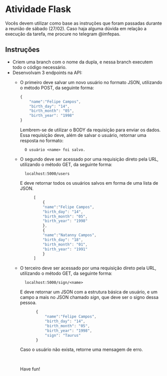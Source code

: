 # Atividade Flask

Vocês devem utilizar como base as instruções que foram passadas durante a reunião de sábado (27/02).
Caso haja alguma dúvida em relação a execução da tarefa, me procure no telegram @imfepas.

## Instruções

 - Criem uma branch com o nome da dupla, e nessa branch executem todo o código necessário.  
 - Desenvolvam 3 endpoints na API:
    - O primeiro deve salvar um novo usuário no formato JSON, utilizando o método POST, da seguinte forma: 

        ```js
        {
            "name":"Felipe Campos",
            "birth_day": "14",
            "birth_month": "05",
            "birth_year": "1998"
        }
        ```

        Lembrem-se de utilizar o BODY da requisição para enviar os dados. Essa requisição deve, além de salvar o usuário, retornar uma resposta no formato:

            O usuário <name> foi salvo.

    - O segundo deve ser acessado por uma requisição direto pela URL, utilizando o método GET, da seguinte forma:

            localhost:5000/users

        E deve retornar todos os usuários salvos em forma de uma lista de JSON.


      ```js
            [
                {
                "name":"Felipe Campos",
                "birth_day": "14",
                "birth_month": "05",
                "birth_year": "1998"
                },
                {
                "name":"Natanny Campos",
                "birth_day": "18",
                "birth_month": "01",
                "birth_year": "1991"
                }
            ]
      ```
    - O terceiro deve ser acessado por uma requisição direto pela URL, utilizando o método GET, da seguinte forma: 
    
            localhost:5000/sign/<name>

        E deve retornar um JSON com a estrutura básica de usuário, e um campo a mais no JSON chamado *sign*, que deve ser o signo dessa pessoa.

       ```js
              {
                  "name":"Felipe Campos",
                  "birth_day": "14",
                  "birth_month": "05",
                  "birth_year": "1998",
                  "sign": "Taurus"
              }
       ```

        Caso o usuário não exista, retorne uma mensagem de erro.

        <br>

        Have fun!


    


            










